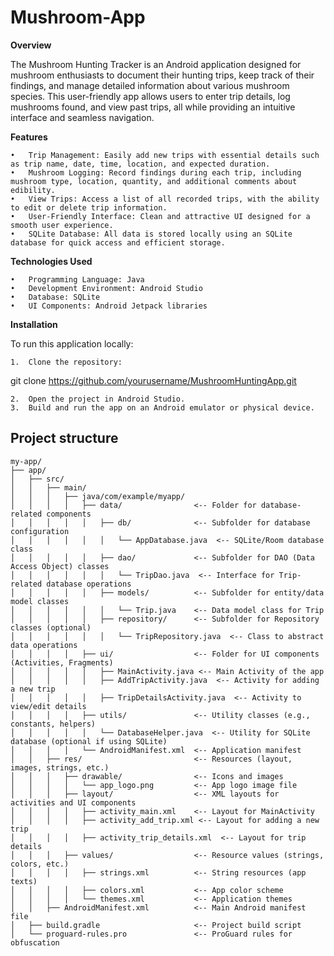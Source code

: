 # Mushroom-App

**Overview**

The Mushroom Hunting Tracker is an Android application designed for mushroom enthusiasts to document their hunting trips, keep track of their findings, and manage detailed information about various mushroom species. This user-friendly app allows users to enter trip details, log mushrooms found, and view past trips, all while providing an intuitive interface and seamless navigation.

**Features**

	•	Trip Management: Easily add new trips with essential details such as trip name, date, time, location, and expected duration.
	•	Mushroom Logging: Record findings during each trip, including mushroom type, location, quantity, and additional comments about edibility.
	•	View Trips: Access a list of all recorded trips, with the ability to edit or delete trip information.
	•	User-Friendly Interface: Clean and attractive UI designed for a smooth user experience.
	•	SQLite Database: All data is stored locally using an SQLite database for quick access and efficient storage.

**Technologies Used**

	•	Programming Language: Java
	•	Development Environment: Android Studio
	•	Database: SQLite
	•	UI Components: Android Jetpack libraries

**Installation**

To run this application locally:

	1.	Clone the repository:

git clone https://github.com/yourusername/MushroomHuntingApp.git


	2.	Open the project in Android Studio.
	3.	Build and run the app on an Android emulator or physical device.

 ## Project structure
 ```plaintext
my-app/
 ├── app/
 │   ├── src/
 │   │   ├── main/
 │   │   │   ├── java/com/example/myapp/
 │   │   │   │   ├── data/                <-- Folder for database-related components
 │   │   │   │   │   ├── db/              <-- Subfolder for database configuration
 │   │   │   │   │   │   └── AppDatabase.java  <-- SQLite/Room database class
 │   │   │   │   │   ├── dao/             <-- Subfolder for DAO (Data Access Object) classes
 │   │   │   │   │   │   └── TripDao.java  <-- Interface for Trip-related database operations
 │   │   │   │   │   ├── models/          <-- Subfolder for entity/data model classes
 │   │   │   │   │   │   └── Trip.java    <-- Data model class for Trip
 │   │   │   │   │   ├── repository/      <-- Subfolder for Repository classes (optional)
 │   │   │   │   │   │   └── TripRepository.java  <-- Class to abstract data operations
 │   │   │   │   ├── ui/                  <-- Folder for UI components (Activities, Fragments)
 │   │   │   │   │   ├── MainActivity.java <-- Main Activity of the app
 │   │   │   │   │   ├── AddTripActivity.java  <-- Activity for adding a new trip
 │   │   │   │   │   ├── TripDetailsActivity.java  <-- Activity to view/edit details
 │   │   │   │   ├── utils/               <-- Utility classes (e.g., constants, helpers)
 │   │   │   │   │   └── DatabaseHelper.java  <-- Utility for SQLite database (optional if using SQLite)
 │   │   │   │   └── AndroidManifest.xml  <-- Application manifest
 │   │   ├── res/                         <-- Resources (layout, images, strings, etc.)
 │   │   │   ├── drawable/                <-- Icons and images
 │   │   │   │   └── app_logo.png         <-- App logo image file
 │   │   │   ├── layout/                  <-- XML layouts for activities and UI components
 │   │   │   │   ├── activity_main.xml    <-- Layout for MainActivity
 │   │   │   │   ├── activity_add_trip.xml <-- Layout for adding a new trip
 │   │   │   │   ├── activity_trip_details.xml  <-- Layout for trip details
 │   │   │   ├── values/                  <-- Resource values (strings, colors, etc.)
 │   │   │   │   ├── strings.xml          <-- String resources (app texts)
 │   │   │   │   ├── colors.xml           <-- App color scheme
 │   │   │   │   └── themes.xml           <-- Application themes
 │   │   ├── AndroidManifest.xml          <-- Main Android manifest file
 │   ├── build.gradle                     <-- Project build script
 │   └── proguard-rules.pro               <-- ProGuard rules for obfuscation
